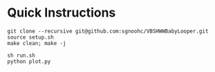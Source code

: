 # Quick Instructions

    git clone --recursive git@github.com:sgnoohc/VBSHWWBabyLooper.git
    source setup.sh
    make clean; make -j

    sh run.sh
    python plot.py
